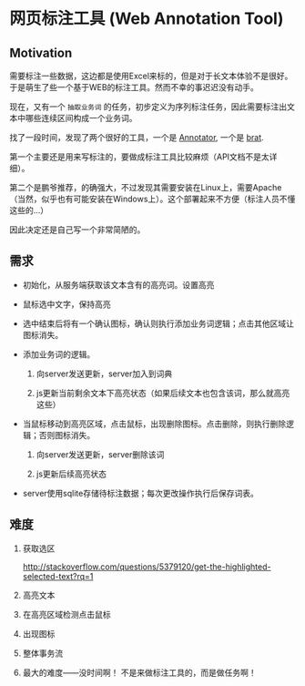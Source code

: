 # 网页标注工具 (Web Annotation Tool)

## Motivation

需要标注一些数据，这边都是使用Excel来标的，但是对于长文本体验不是很好。于是萌生了些一个基于WEB的标注工具。然而不幸的事迟迟没有动手。

现在，又有一个 `抽取业务词` 的任务，初步定义为序列标注任务，因此需要标注出文本中哪些连续区间构成一个业务词。

找了一段时间，发现了两个很好的工具，一个是 [Annotator](https://github.com/openannotation/annotator), 一个是 [brat](https://github.com/nlplab/brat).

第一个主要还是用来写标注的，要做成标注工具比较麻烦（API文档不是太详细）。

第二个是鹏爷推荐，的确强大，不过发现其需要安装在Linux上，需要Apache（当然，似乎也有可能安装在Windows上）。这个部署起来不方便（标注人员不懂这些的...）

因此决定还是自己写一个非常简陋的。

## 需求

- 初始化，从服务端获取该文本含有的高亮词。设置高亮

- 鼠标选中文字，保持高亮

- 选中结束后将有一个确认图标，确认则执行添加业务词逻辑；点击其他区域让图标消失。

- 添加业务词的逻辑。

    1. 向server发送更新，server加入到词典

    2. js更新当前剩余文本下高亮状态（如果后续文本也包含该词，那么就高亮这些）

- 当鼠标移动到高亮区域，点击鼠标，出现删除图标。点击删除，则执行删除逻辑；否则图标消失。

    1. 向server发送更新，server删除该词

    2. js更新后续高亮状态

- server使用sqlite存储待标注数据；每次更改操作执行后保存词表。


## 难度

1. 获取选区

    http://stackoverflow.com/questions/5379120/get-the-highlighted-selected-text?rq=1

2. 高亮文本

3. 在高亮区域检测点击鼠标

4. 出现图标

5. 整体事务流

6. 最大的难度——没时间啊！ 不是来做标注工具的，而是做任务啊！ 